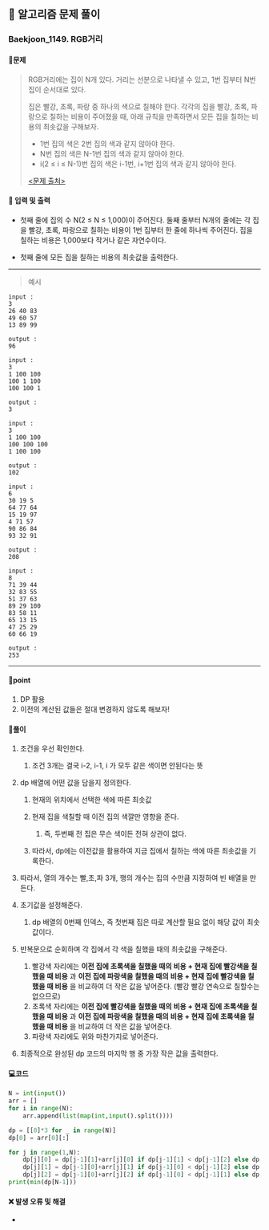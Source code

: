## 🐌 알고리즘 문제 풀이

### Baekjoon_1149. RGB거리

#### 📒문제

> RGB거리에는 집이 N개 있다. 거리는 선분으로 나타낼 수 있고, 1번 집부터 N번 집이 순서대로 있다.
>
> 집은 빨강, 초록, 파랑 중 하나의 색으로 칠해야 한다. 각각의 집을 빨강, 초록, 파랑으로 칠하는 비용이 주어졌을 때, 아래 규칙을 만족하면서 모든 집을 칠하는 비용의 최솟값을 구해보자.
> 
>    - 1번 집의 색은 2번 집의 색과 같지 않아야 한다.
>    - N번 집의 색은 N-1번 집의 색과 같지 않아야 한다.
>    - i(2 ≤ i ≤ N-1)번 집의 색은 i-1번, i+1번 집의 색과 같지 않아야 한다.
>    
>    [<문제 출처>](https://www.acmicpc.net/problem/1149)



#### :pushpin: 입력 및 출력

- 첫째 줄에 집의 수 N(2 ≤ N ≤ 1,000)이 주어진다. 둘째 줄부터 N개의 줄에는 각 집을 빨강, 초록, 파랑으로 칠하는 비용이 1번 집부터 한 줄에 하나씩 주어진다. 집을 칠하는 비용은 1,000보다 작거나 같은 자연수이다.

- 첫째 줄에 모든 집을 칠하는 비용의 최솟값을 출력한다.




---

> 예시

```
input :
3
26 40 83
49 60 57
13 89 99

output :
96

input :
3
1 100 100
100 1 100
100 100 1

output :
3

input :
3
1 100 100
100 100 100
1 100 100

output :
102

input :
6
30 19 5
64 77 64
15 19 97
4 71 57
90 86 84
93 32 91

output :
208

input :
8
71 39 44
32 83 55
51 37 63
89 29 100
83 58 11
65 13 15
47 25 29
60 66 19

output :
253
```

----




#### 🚀point

1. DP 활용
1. 이전의 계산된 값들은 절대 변경하지 않도록 해보자!



#### 🔎풀이

1.  조건을 우선 확인한다.
    1.  조건 3개는 결국 i-2, i-1, i 가 모두 같은 색이면 안된다는 뜻

1.  dp 배열에 어떤 값을 담을지 정의한다.
    1.  현재의 위치에서 선택한 색에 따른 최솟값
    1.  현재 집을 색칠할 때 이전 집의 색깔만 영향을 준다.
        1.  즉, 두번째 전 집은 무슨 색이든 전혀 상관이 없다.

    1.  따라서, dp에는 이전값을 활용하여 지금 집에서 칠하는 색에 따른 최솟값을 기록한다.

1.  따라서, 열의 개수는 빨,초,파 3개, 행의 개수는 집의 수만큼 지정하여 빈 배열을 만든다.
1.  초기값을 설정해준다. 
    1.  dp 배열의 0번째 인덱스, 즉 첫번째 집은 따로 계산할 필요 없이 해당 값이 최솟값이다.

1.  반복문으로 순회하며 각 집에서 각 색을 칠했을 때의 최솟값을 구해준다.
    1.  빨강색 자리에는 
        **이전 집에 초록색을 칠했을 때의 비용 + 현재 집에 빨강색을 칠했을 때 비용** 과
        **이전 집에 파랑색을 칠했을 때의 비용 + 현재 집에 빨강색을 칠했을 때 비용** 을 비교하여 더 작은 값을 넣어준다. (빨강 빨강 연속으로 칠할수는 없으므로)
    1.  초록색 자리에는 
        **이전 집에 빨강색을 칠했을 때의 비용 + 현재 집에 초록색을 칠했을 때 비용** 과
        **이전 집에 파랑색을 칠했을 때의 비용 + 현재 집에 초록색을 칠했을 때 비용** 을 비교하여 더 작은 값을 넣어준다. 
    1.  파랑색 자리에도 위와 마찬가지로 넣어준다.

1.  최종적으로 완성된 dp 코드의 마지막 행 중 가장 작은 값을 출력한다.

#### 💻코드

```python
N = int(input())
arr = []
for i in range(N):
    arr.append(list(map(int,input().split())))

dp = [[0]*3 for _ in range(N)]
dp[0] = arr[0][:]

for j in range(1,N):
    dp[j][0] = dp[j-1][1]+arr[j][0] if dp[j-1][1] < dp[j-1][2] else dp[j-1][2]+arr[j][0]
    dp[j][1] = dp[j-1][0]+arr[j][1] if dp[j-1][0] < dp[j-1][2] else dp[j-1][2]+arr[j][1]
    dp[j][2] = dp[j-1][0]+arr[j][2] if dp[j-1][0] < dp[j-1][1] else dp[j-1][1]+arr[j][2]
print(min(dp[N-1]))
```



#### ❌ 발생 오류 및 해결

- 

